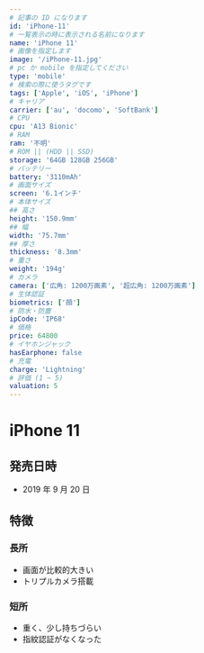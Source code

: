 ```yaml
---
# 記事の ID になります
id: 'iPhone-11'
# 一覧表示の時に表示される名前になります
name: 'iPhone 11'
# 画像を指定します
image: '/iPhone-11.jpg'
# pc か mobile を指定してください
type: 'mobile'
# 検索の際に使うタグです
tags: ['Apple', 'iOS', 'iPhone']
# キャリア
carrier: ['au', 'docomo', 'SoftBank']
# CPU
cpu: 'A13 Bionic'
# RAM
ram: '不明'
# ROM || (HDD || SSD)
storage: '64GB 128GB 256GB'
# バッテリー
battery: '3110mAh'
# 画面サイズ
screen: '6.1インチ'
# 本体サイズ
## 高さ
height: '150.9mm'
## 幅
width: '75.7mm'
## 厚さ
thickness: '8.3mm'
# 重さ
weight: '194g'
# カメラ
camera: ['広角: 1200万画素', '超広角: 1200万画素']
# 生体認証
biometrics: ['顔']
# 防水・防塵
ipCode: 'IP68'
# 価格
price: 64800
# イヤホンジャック
hasEarphone: false
# 充電
charge: 'Lightning'
# 評価 (1 ~ 5)
valuation: 5
---
```


# iPhone 11

## 発売日時

- 2019 年 9 月 20 日

## 特徴

### 長所

- 画面が比較的大きい
- トリプルカメラ搭載

### 短所

- 重く、少し持ちづらい
- 指紋認証がなくなった
